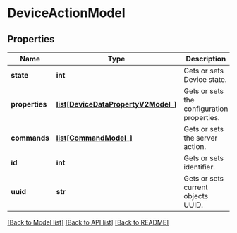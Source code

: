# DeviceActionModel

## Properties
Name | Type | Description | Notes
------------ | ------------- | ------------- | -------------
**state** | **int** | Gets or sets Device state. | [optional] 
**properties** | [**list[DeviceDataPropertyV2Model_]**](DeviceDataPropertyV2Model_.md) | Gets or sets the configuration properties. | [optional] 
**commands** | [**list[CommandModel_]**](CommandModel_.md) | Gets or sets the server action. | [optional] 
**id** | **int** | Gets or sets identifier. | [optional] 
**uuid** | **str** | Gets or sets current objects UUID. | [optional] 

[[Back to Model list]](../README.md#documentation-for-models) [[Back to API list]](../README.md#documentation-for-api-endpoints) [[Back to README]](../README.md)


